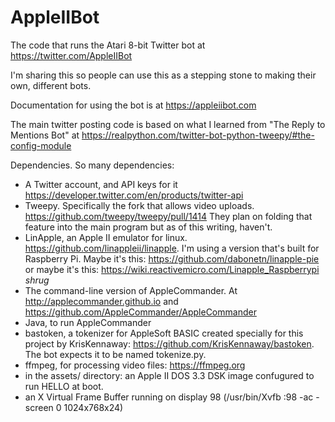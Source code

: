 # AppleIIBot
The code that runs the Atari 8-bit Twitter bot at https://twitter.com/AppleIIBot

I'm sharing this so people can use this as a stepping stone to making their own, different bots.

Documentation for using the bot is at https://appleiibot.com

The main twitter posting code is based on what I learned from "The Reply to Mentions Bot" at https://realpython.com/twitter-bot-python-tweepy/#the-config-module

Dependencies. So many dependencies:
- A Twitter account, and API keys for it https://developer.twitter.com/en/products/twitter-api
- Tweepy. Specifically the fork that allows video uploads. https://github.com/tweepy/tweepy/pull/1414 They plan on folding that feature into the main program but as of this writing, haven't.
- LinApple, an Apple II emulator for linux. https://github.com/linappleii/linapple. I'm using a version that's built for Raspberry Pi. Maybe it's this: https://github.com/dabonetn/linapple-pie or maybe it's this: https://wiki.reactivemicro.com/Linapple_Raspberrypi *shrug*
- The command-line version of AppleCommander. At http://applecommander.github.io and https://github.com/AppleCommander/AppleCommander
- Java, to run AppleCommander
- bastoken, a tokenizer for AppleSoft BASIC created specially for this project by KrisKennaway: https://github.com/KrisKennaway/bastoken. The bot expects it to be named tokenize.py.
- ffmpeg, for processing video files: https://ffmpeg.org
- in the assets/ directory: an Apple II DOS 3.3 DSK image confugured to run HELLO at boot.
- an X Virtual Frame Buffer running on display 98 (/usr/bin/Xvfb :98 -ac -screen 0 1024x768x24)
